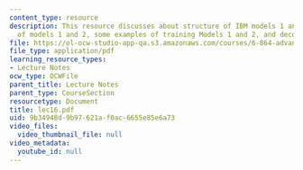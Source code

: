 ```yaml
---
content_type: resource
description: This resource discusses about structure of IBM models 1 and 2, EM training
  of models 1 and 2, some examples of training Models 1 and 2, and decoding.
file: https://ol-ocw-studio-app-qa.s3.amazonaws.com/courses/6-864-advanced-natural-language-processing-fall-2005/9b34948d9b97621af0ac6655e85e6a73_lec16.pdf
file_type: application/pdf
learning_resource_types:
- Lecture Notes
ocw_type: OCWFile
parent_title: Lecture Notes
parent_type: CourseSection
resourcetype: Document
title: lec16.pdf
uid: 9b34948d-9b97-621a-f0ac-6655e85e6a73
video_files:
  video_thumbnail_file: null
video_metadata:
  youtube_id: null
---
```

